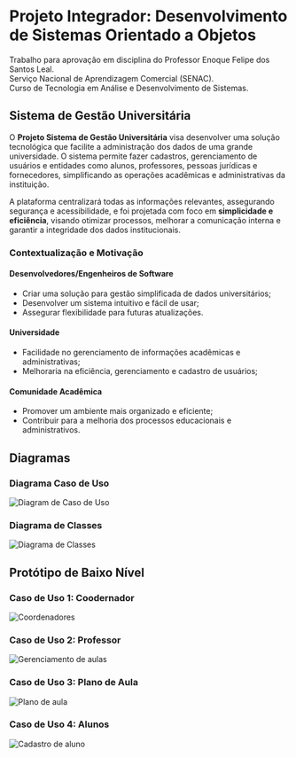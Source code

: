 # Projeto Integrador: Desenvolvimento de Sistemas Orientado a Objetos
Trabalho para aprovação em disciplina do Professor Enoque Felipe dos Santos Leal.  
Serviço Nacional de Aprendizagem Comercial (SENAC).  
Curso de Tecnologia em Análise e Desenvolvimento de Sistemas.

## Sistema de Gestão Universitária

O **Projeto Sistema de Gestão Universitária** visa desenvolver uma solução tecnológica que facilite a administração dos dados de uma grande universidade. O sistema permite fazer cadastros,  gerenciamento de  usuários e entidades como alunos, professores, pessoas jurídicas e fornecedores, simplificando as operações acadêmicas e administrativas da instituição.

A plataforma centralizará todas as informações relevantes, assegurando segurança e acessibilidade, e foi projetada com foco em **simplicidade e eficiência**, visando otimizar processos, melhorar a comunicação interna e garantir a integridade dos dados institucionais.

### Contextualização e Motivação

#### Desenvolvedores/Engenheiros de Software
- Criar uma solução para gestão simplificada de dados universitários;
- Desenvolver um sistema intuitivo e fácil de usar;
- Assegurar flexibilidade para futuras atualizações.

#### Universidade
- Facilidade no gerenciamento de informações acadêmicas e administrativas;
- Melhoraria na eficiência, gerenciamento e cadastro de usuários;

#### Comunidade Acadêmica
- Promover um ambiente mais organizado e eficiente;
- Contribuir para a melhoria dos processos educacionais e administrativos.

## Diagramas
### Diagrama Caso de Uso

![Diagram de Caso de Uso](https://github.com/user-attachments/assets/d627284a-74f2-4ce9-98b8-ff5d227207a0)

### Diagrama de Classes

![Diagrama de Classes](https://github.com/user-attachments/assets/23d38895-c060-4331-b866-25966853be2e)

## Protótipo de Baixo Nível

### Caso de Uso 1: Coodernador
![Coordenadores](https://github.com/user-attachments/assets/6fb8d700-c5ad-4c07-a878-1ae67b0f13c0)


### Caso de Uso 2: Professor

![Gerenciamento de aulas](https://github.com/user-attachments/assets/ea9da268-89b3-458b-be6c-19459f71b006)


### Caso de Uso 3: Plano de Aula

![Plano de aula](https://github.com/user-attachments/assets/245eb30e-3601-4383-be00-c3ff2b983a3b)



### Caso de Uso 4: Alunos

![Cadastro de aluno](https://github.com/user-attachments/assets/aa41e1f4-f1a7-4406-bbe1-b1912c2fd7fc)

